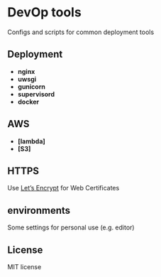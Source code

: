 # DevOp tools

Configs and scripts for common deployment tools

## Deployment
  * **nginx**
  * **uwsgi**
  * **gunicorn**
  * **supervisord**
  * **docker**

## AWS
  * **[lambda]**
  * **[S3]**

## HTTPS
Use [Let’s Encrypt](https://letsencrypt.org) for Web Certificates

## environments
Some settings for personal use (e.g. editor)

## License
MIT license
